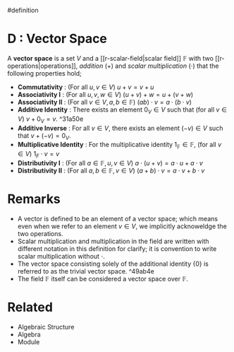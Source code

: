 #definition
# D : Vector Space
A **vector space** is a set $V$ and a [[r-scalar-field|scalar field]] $\mathbb{F}$ with two [[r-operations|operations]], *addition* (+) and *scalar multiplication* ($\cdot$) that the following properties hold;
- **Commutativity** : (For all $u,v\in V$) $u+v=v+u$
- **Associativity I** : (For all $u,v,w\in V$) $(u+v)+w=u+(v+w)$
- **Associativity II** : (For all $v\in V, a,b\in\mathbb{F}$) $(ab)\cdot v=a\cdot(b\cdot v)$
- **Additive Identity** : There exists an element $0_V\in V$ such that (for all $v\in V$) $v+0_V=v$. ^31a50e
- **Additive Inverse** : For all $v\in V$, there exists an element $(-v)\in V$ such that $v+(-v)=0_V$.
- **Multiplicative Identity** : For the multiplicative identity $1_\mathbb{F}\in\mathbb{F}$, (for all $v\in V$) $1_F\cdot v=v$
- **Distributivity I** : (For all $a\in\mathbb{F}, u,v\in V$) $a\cdot(u+v)=a\cdot u+a\cdot v$
- **Distributivity II** : (For all $a,b\in\mathbb{F}, v\in V$) $(a+b)\cdot v=a\cdot v+b\cdot v$

# Remarks
- A vector is defined to be an element of a vector space; which means even when we refer to an element $v\in V$, we implicitly acknoweldge the two operations.
- Scalar multiplication and multiplication in the field are written with different notation in this definition for clarify; it is convention to write scalar multiplication without $\cdot$.
- The vector space consisting solely of the additional identity $\{0\}$ is referred to as the trivial vector space. ^49ab4e
- The field $\mathbb{F}$ itself can be considered a vector space over $\mathbb{F}$.
# Related
- Algebraic Structure
- Algebra
- Module